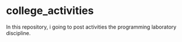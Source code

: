 # college_activities
In this repository, i going to post activities the programming laboratory discipline.
